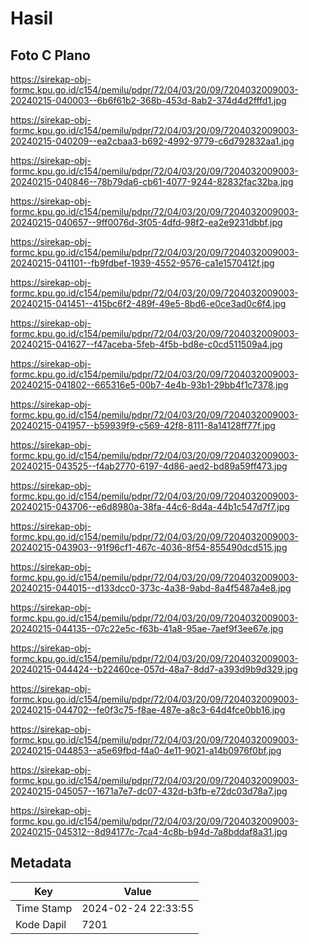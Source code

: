 # Hasil

## Foto C Plano

https://sirekap-obj-formc.kpu.go.id/c154/pemilu/pdpr/72/04/03/20/09/7204032009003-20240215-040003--6b6f61b2-368b-453d-8ab2-374d4d2fffd1.jpg

https://sirekap-obj-formc.kpu.go.id/c154/pemilu/pdpr/72/04/03/20/09/7204032009003-20240215-040209--ea2cbaa3-b692-4992-9779-c6d792832aa1.jpg

https://sirekap-obj-formc.kpu.go.id/c154/pemilu/pdpr/72/04/03/20/09/7204032009003-20240215-040846--78b79da6-cb61-4077-9244-82832fac32ba.jpg

https://sirekap-obj-formc.kpu.go.id/c154/pemilu/pdpr/72/04/03/20/09/7204032009003-20240215-040657--9ff0076d-3f05-4dfd-98f2-ea2e9231dbbf.jpg

https://sirekap-obj-formc.kpu.go.id/c154/pemilu/pdpr/72/04/03/20/09/7204032009003-20240215-041101--fb9fdbef-1939-4552-9576-ca1e1570412f.jpg

https://sirekap-obj-formc.kpu.go.id/c154/pemilu/pdpr/72/04/03/20/09/7204032009003-20240215-041451--415bc6f2-489f-49e5-8bd6-e0ce3ad0c6f4.jpg

https://sirekap-obj-formc.kpu.go.id/c154/pemilu/pdpr/72/04/03/20/09/7204032009003-20240215-041627--f47aceba-5feb-4f5b-bd8e-c0cd511509a4.jpg

https://sirekap-obj-formc.kpu.go.id/c154/pemilu/pdpr/72/04/03/20/09/7204032009003-20240215-041802--665316e5-00b7-4e4b-93b1-29bb4f1c7378.jpg

https://sirekap-obj-formc.kpu.go.id/c154/pemilu/pdpr/72/04/03/20/09/7204032009003-20240215-041957--b59939f9-c569-42f8-8111-8a14128ff77f.jpg

https://sirekap-obj-formc.kpu.go.id/c154/pemilu/pdpr/72/04/03/20/09/7204032009003-20240215-043525--f4ab2770-6197-4d86-aed2-bd89a59ff473.jpg

https://sirekap-obj-formc.kpu.go.id/c154/pemilu/pdpr/72/04/03/20/09/7204032009003-20240215-043706--e6d8980a-38fa-44c6-8d4a-44b1c547d7f7.jpg

https://sirekap-obj-formc.kpu.go.id/c154/pemilu/pdpr/72/04/03/20/09/7204032009003-20240215-043903--91f96cf1-467c-4036-8f54-855490dcd515.jpg

https://sirekap-obj-formc.kpu.go.id/c154/pemilu/pdpr/72/04/03/20/09/7204032009003-20240215-044015--d133dcc0-373c-4a38-9abd-8a4f5487a4e8.jpg

https://sirekap-obj-formc.kpu.go.id/c154/pemilu/pdpr/72/04/03/20/09/7204032009003-20240215-044135--07c22e5c-f63b-41a8-95ae-7aef9f3ee67e.jpg

https://sirekap-obj-formc.kpu.go.id/c154/pemilu/pdpr/72/04/03/20/09/7204032009003-20240215-044424--b22460ce-057d-48a7-8dd7-a393d9b9d329.jpg

https://sirekap-obj-formc.kpu.go.id/c154/pemilu/pdpr/72/04/03/20/09/7204032009003-20240215-044702--fe0f3c75-f8ae-487e-a8c3-64d4fce0bb16.jpg

https://sirekap-obj-formc.kpu.go.id/c154/pemilu/pdpr/72/04/03/20/09/7204032009003-20240215-044853--a5e69fbd-f4a0-4e11-9021-a14b0976f0bf.jpg

https://sirekap-obj-formc.kpu.go.id/c154/pemilu/pdpr/72/04/03/20/09/7204032009003-20240215-045057--1671a7e7-dc07-432d-b3fb-e72dc03d78a7.jpg

https://sirekap-obj-formc.kpu.go.id/c154/pemilu/pdpr/72/04/03/20/09/7204032009003-20240215-045312--8d94177c-7ca4-4c8b-b94d-7a8bddaf8a31.jpg


## Metadata

| Key        | Value               |
| ---------- | ------------------- |
| Time Stamp | 2024-02-24 22:33:55 |
| Kode Dapil | 7201                |



